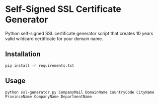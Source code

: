 # Self-Signed SSL Certificate Generator

Python self-signed SSL certificate generator script that creates 10 years valid wildcard certificate for your domain name.


## Installation

`pip install -r requirements.txt`

## Usage

`python ssl-generator.py CompanyMail DomainName CountryCode CityName ProvinceName CompanyName DepartmentName`